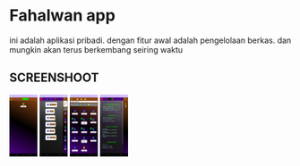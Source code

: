 # Fahalwan app

ini adalah aplikasi pribadi.
dengan fitur awal adalah pengelolaan berkas.
dan mungkin akan terus berkembang seiring waktu

## SCREENSHOOT

[<img src="ss/ss1.jpg" width="50"/>](ss/ss1.jpg)
[<img src="ss/ss2.jpg" width="50"/>](ss/ss2.jpg)
[<img src="ss/ss3.jpg" width="50"/>](ss/ss3.jpg)
[<img src="ss/ss4.jpg" width="50"/>](ss/ss4.jpg)
